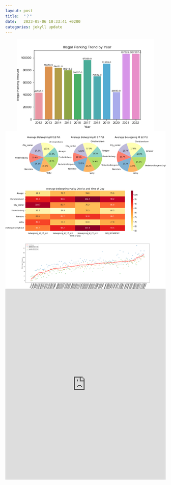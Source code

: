 ```yaml
---
layout: post
title:  "？"
date:   2023-05-06 10:33:41 +0200
categories: jekyll update
---
```


<img src="https://raw.githubusercontent.com/RuoxiSpace/RuoxiSpace.github.io/main/image/histogram.png" alt="Image" style="display:block;margin:auto;" />

<img src="https://raw.githubusercontent.com/RuoxiSpace/RuoxiSpace.github.io/main/image/piechart.png" alt="Image" style="display:block;margin:auto;" />

<img src="https://raw.githubusercontent.com/RuoxiSpace/RuoxiSpace.github.io/main/image/heatmap.png" alt="Image" style="display:block;margin:auto;" />

<img src="https://raw.githubusercontent.com/RuoxiSpace/RuoxiSpace.github.io/main/image/linechart.png" alt="Image" style="display:block;margin:auto;" />

<iframe src="https://github.com/RuoxiSpace/My_site/blob/main/new_site/image/map.html" height="600px" width="100%" style="border:none;" allowfullscreen="allowfullscreen"></iframe>
